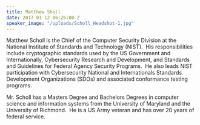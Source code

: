 ```yaml
---
title: Matthew Sholl
date: 2017-01-12 06:26:00 Z
speaker_image: "/uploads/Scholl_Headshot-1.jpg"
---
```


Matthew Scholl is the Chief of the Computer Security Division at the National Institute of Standards and Technology (NIST).  His responsibilities include cryptographic standards used by the US Government and Internationally, Cybersecurity Research and Development, and Standards and Guidelines for Federal Agency Security Programs.  He also leads NIST participation with Cybersecurity National and Internationals Standards Development Organizations (SDOs) and associated conformance testing programs.

Mr. Scholl has a Masters Degree and Bachelors Degrees in computer science and information systems from the University of Maryland and the University of Richmond.  He is a US Army veteran and has over 20 years of federal service.